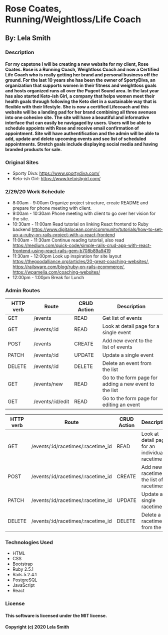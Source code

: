 # Rose Coates, Running/Weightloss/Life Coach
## By: Lela Smith

### Description
#### For my capstone I will be creating a new website for my client, Rose Coates. Rose is a Running Coach, Weightloss Coach and now a Certified Life Coach who is really getting her brand and personal business off the ground. For the last 10 years she has been the owner of SportyDiva, an organization that supports women in their fitness and weightloss goals and hosts organized runs all over the Pugeot Sound area. In the last year has also started Keto-ish Girl, a company that helps women meet their health goals through following the Keto diet in a sustainable way that is flexible with their lifestyle. She is now a certified Lifecoach and this website will be a landing pad for her brand combining all three avenues into one cohesive site. The site will have a beautiful and informative interface that can easily be navigaged by users. Users will be able to schedule appoints with Rose and receive email confirmation of appointment. Site will have authentification and the admin will be able to add, update and delete upcoming events and see list of scheduled appointments. Stretch goals include displaying social media and having branded products for sale. 

### Original Sites
* Sporty Diva: https://www.sportydiva.com/
* Keto-ish Girl: https://www.ketoishgirl.com/

### 2/29/20 Work Schedule
* 8:00am - 9:00am Organize project structure, create README and prepare for phone meeting with client.
* 9:00am - 10:30am Phone meeting with client to go over her vision for the site.
* 10:30am - 11:00am Read tutorial on linking React frontend to Ruby backend https://www.digitalocean.com/community/tutorials/how-to-set-up-a-ruby-on-rails-project-with-a-react-frontend
* 11:00am - 11:30am Continue reading tutorial, also read https://medium.com/quick-code/simple-rails-crud-app-with-react-frontend-using-react-rails-gem-b708b89a9419
* 11:30am - 12:00pm Look up inspiration for site layout https://thegoodalliance.org/articles/20-great-coaching-websites/, https://railsware.com/blog/ruby-on-rails-ecommerce/, https://wpamelia.com/coaching-websites/
* 12:00pm - 1:00pm Break for Lunch


### Admin Routes
|HTTP verb|Route|CRUD Action|Description|
|---|---|---|---|
|GET|/events|READ|Get list of events|
|GET|/events/:id|READ|Look at detail page for a single event|
|POST|/events|CREATE|Add new event to the list of events|
|PATCH|/events/:id|UPDATE|Update a single event|
|DELETE|/events/:id|DELETE|Delete an event from the list|
|GET|/events/new|READ|Go to the form page for adding a new event to the list|
|GET|/events/:id/edit|READ|Go to the form page for editing an event


|HTTP verb|Route|CRUD Action|Description|
|---|---|---|---|
|GET|/events/:id/racetimes/:racetime_id|READ|Look at detail page for an individual racetime|
|POST|/events/:id/racetimes/:racetime_id|CREATE|Add new racetime to the list of racetimes|
|PATCH|/events/:id/racetimes/:racetime_id|UPDATE|Update a single racetime|
|DELETE|/events/:id/racetimes/:racetime_id|DELETE|Delete a racetime from the list|


### Technologies Used
* HTML
* CSS
* Bootstrap
* Ruby 2.5.1
* Rails 5.2.4.1
* PostgreSQL
* JavaScript
* React

### License
#### This software is licensed under the MIT license.

#### Copyright (c) 2020 Lela Smith
